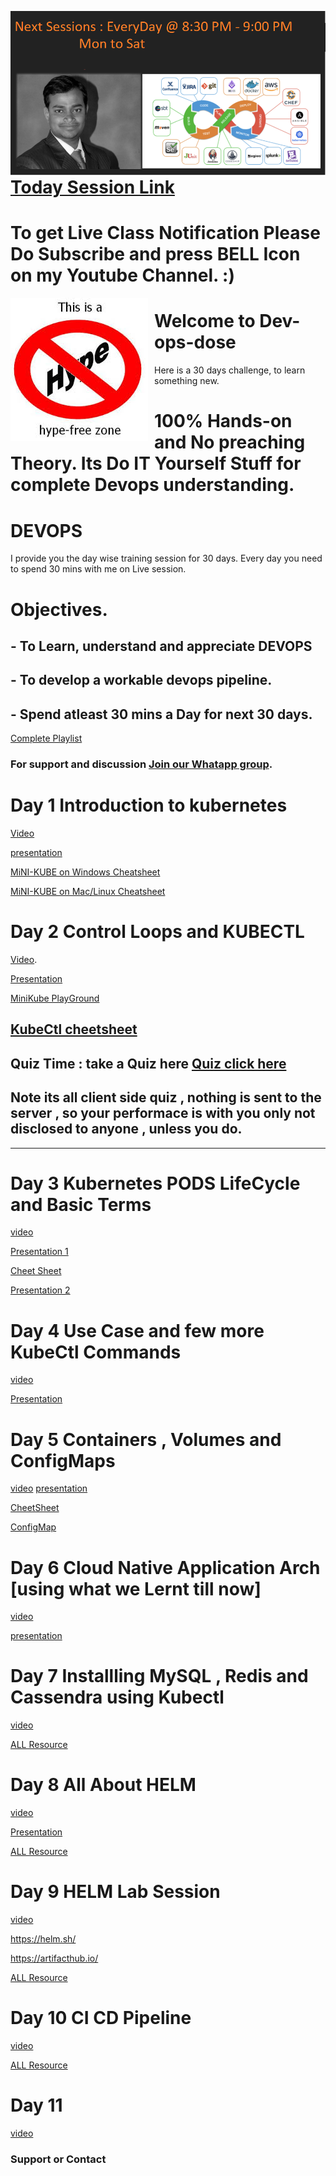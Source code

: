 <img src="Day.png"
     alt="Markdown Monster icon"
     style="float: left; margin-right: 10px;" />
     
     


# [Today Session Link](https://youtu.be/3QwkADcRoPg)


# To get Live Class Notification Please Do  Subscribe and press BELL Icon on my Youtube Channel. :)

<img src="HypeFree.jpg"
     alt="Markdown Monster icon"
     style="float: left; margin-right: 10px;" />




# Welcome to Dev-ops-dose




Here is a 30 days challenge, to learn something new. 




# 100% Hands-on and No preaching Theory. Its Do IT Yourself Stuff for complete Devops understanding.





# DEVOPS

I provide you the day wise training session for 30 days. 
Every day you need to spend 30 mins with me on Live session. 


# Objectives.

## - To Learn, understand and appreciate DEVOPS 
## - To develop a workable devops pipeline.
## - Spend atleast 30 mins a Day for next 30 days. 

[Complete Playlist](https://www.youtube.com/watch?v=d-7S7n8pcUQ&list=PLGInPFGdXenA2SFXzDWDuAod-T0KeyXg_) 




### For support and discussion  [Join our Whatapp group](https://chat.whatsapp.com/EYtBtyICAYwCVAngWKqUgi).

#  Day 1 Introduction to kubernetes 

[Video](https://youtu.be/d-7S7n8pcUQ)

[presentation](https://github.com/sachinvastrad/dev-ops-dose/blob/master/k8day1.pdf)

[MiNI-KUBE on Windows Cheatsheet](https://github.com/sachinvastrad/dev-ops-dose/blob/master/MiniKubeOnWindows.md)

[MiNI-KUBE on Mac/Linux  Cheatsheet ](https://github.com/sachinvastrad/dev-ops-dose/blob/master/MiniKubeOnMac.md)

#  Day 2 Control Loops and KUBECTL 

[Video](https://youtu.be/_hrITUq_aMA).

[Presentation](https://github.com/sachinvastrad/dev-ops-dose/blob/master/K8DAY2.pdf)

[MiniKube PlayGround](https://kubernetes.io/docs/tutorials/kubernetes-basics/create-cluster/cluster-interactive/)

[KubeCtl cheetsheet](https://kubernetes.io/docs/reference/kubectl/cheatsheet/)
-----------------------------------------
## Quiz Time : take a Quiz here  [Quiz click here](https://sachinvastrad.github.io/quiz-time/)
## Note its all client side quiz , nothing is sent to the server , so your performace is with you only  not disclosed to anyone , unless you do. 
-----------------------------------------
# Day 3  Kubernetes PODS LifeCycle and Basic Terms 
[video](https://youtu.be/rxTpc5-j4_w)

[Presentation 1](https://youtu.be/lAg-_5GuU3k)

[Cheet Sheet](https://github.com/sachinvastrad/dev-ops-dose/blob/master/CMD_day3.txt)


[Presentation 2](https://youtu.be/m1AJfSFDXIo)

# Day 4 Use Case and few more KubeCtl Commands
[video](https://youtu.be/6HXhoO_2jRs)

[Presentation](https://github.com/sachinvastrad/dev-ops-dose/blob/master/Day4.pdf)

# Day 5 Containers , Volumes and ConfigMaps 
[video](https://youtu.be/wpcRIvXPaLM)
[presentation](https://github.com/sachinvastrad/dev-ops-dose/blob/master/Day5.pdf)


[CheetSheet](https://github.com/sachinvastrad/dev-ops-dose/blob/master/ngx.yml)


[ConfigMap](https://github.com/sachinvastrad/dev-ops-dose/blob/master/config.yml)


# Day 6 Cloud Native Application Arch [using what we Lernt till now]
[video](https://youtu.be/rzeR4bwij4M)


[presentation](https://github.com/sachinvastrad/dev-ops-dose/blob/master/Day6.pptx)

# Day 7 Installling MySQL , Redis and Cassendra using Kubectl
[video](https://youtu.be/Il0W3lPcyZE)

[ALL Resource ](https://github.com/sachinvastrad/dev-ops-dose/tree/master/Day7)

# Day 8 All About HELM
[video](https://youtu.be/mZHu8taq6IY)


[Presentation ](https://github.com/sachinvastrad/dev-ops-dose/blob/master/Day8/Presentation6.pdf)


[ALL Resource](https://github.com/sachinvastrad/dev-ops-dose/tree/master/Day8)

# Day 9 HELM Lab Session
[video](https://youtu.be/ZATJH4nlIUk)

https://helm.sh/

https://artifacthub.io/

[ALL Resource](https://github.com/sachinvastrad/dev-ops-dose/tree/master/Day8)

# Day 10 CI CD Pipeline 
[video](https://youtu.be/ORhRkuS0MOo)

[ALL Resource](https://github.com/sachinvastrad/dev-ops-dose/tree/master/Day10)

# Day 11 
[video](https://youtu.be/3QwkADcRoPg)

### Support or Contact

